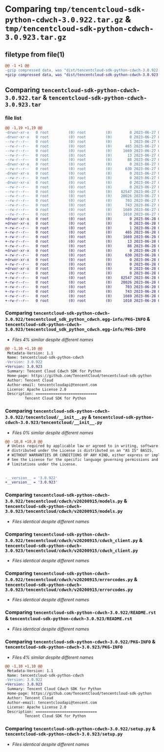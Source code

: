 # Comparing `tmp/tencentcloud-sdk-python-cdwch-3.0.922.tar.gz` & `tmp/tencentcloud-sdk-python-cdwch-3.0.923.tar.gz`

## filetype from file(1)

```diff
@@ -1 +1 @@
-gzip compressed data, was "dist/tencentcloud-sdk-python-cdwch-3.0.922.tar", last modified: Tue Jun 27 00:19:45 2023, max compression
+gzip compressed data, was "dist/tencentcloud-sdk-python-cdwch-3.0.923.tar", last modified: Wed Jun 28 00:21:57 2023, max compression
```

## Comparing `tencentcloud-sdk-python-cdwch-3.0.922.tar` & `tencentcloud-sdk-python-cdwch-3.0.923.tar`

### file list

```diff
@@ -1,19 +1,19 @@
-drwxr-xr-x   0 root         (0) root         (0)        0 2023-06-27 00:19:45.000000 tencentcloud-sdk-python-cdwch-3.0.922/
-drwxr-xr-x   0 root         (0) root         (0)        0 2023-06-27 00:19:45.000000 tencentcloud-sdk-python-cdwch-3.0.922/tencentcloud_sdk_python_cdwch.egg-info/
--rw-r--r--   0 root         (0) root         (0)        1 2023-06-27 00:19:45.000000 tencentcloud-sdk-python-cdwch-3.0.922/tencentcloud_sdk_python_cdwch.egg-info/dependency_links.txt
--rw-r--r--   0 root         (0) root         (0)      465 2023-06-27 00:19:45.000000 tencentcloud-sdk-python-cdwch-3.0.922/tencentcloud_sdk_python_cdwch.egg-info/SOURCES.txt
--rw-r--r--   0 root         (0) root         (0)     1669 2023-06-27 00:19:45.000000 tencentcloud-sdk-python-cdwch-3.0.922/tencentcloud_sdk_python_cdwch.egg-info/PKG-INFO
--rw-r--r--   0 root         (0) root         (0)       13 2023-06-27 00:19:45.000000 tencentcloud-sdk-python-cdwch-3.0.922/tencentcloud_sdk_python_cdwch.egg-info/top_level.txt
--rw-r--r--   0 root         (0) root         (0)       88 2023-06-27 00:19:45.000000 tencentcloud-sdk-python-cdwch-3.0.922/setup.cfg
-drwxr-xr-x   0 root         (0) root         (0)        0 2023-06-27 00:19:45.000000 tencentcloud-sdk-python-cdwch-3.0.922/tencentcloud/
--rw-r--r--   0 root         (0) root         (0)      630 2023-06-27 00:19:45.000000 tencentcloud-sdk-python-cdwch-3.0.922/tencentcloud/__init__.py
-drwxr-xr-x   0 root         (0) root         (0)        0 2023-06-27 00:19:45.000000 tencentcloud-sdk-python-cdwch-3.0.922/tencentcloud/cdwch/
--rw-r--r--   0 root         (0) root         (0)        0 2023-06-27 00:19:45.000000 tencentcloud-sdk-python-cdwch-3.0.922/tencentcloud/cdwch/__init__.py
-drwxr-xr-x   0 root         (0) root         (0)        0 2023-06-27 00:19:45.000000 tencentcloud-sdk-python-cdwch-3.0.922/tencentcloud/cdwch/v20200915/
--rw-r--r--   0 root         (0) root         (0)        0 2023-06-27 00:19:45.000000 tencentcloud-sdk-python-cdwch-3.0.922/tencentcloud/cdwch/v20200915/__init__.py
--rw-r--r--   0 root         (0) root         (0)    82547 2023-06-27 00:19:45.000000 tencentcloud-sdk-python-cdwch-3.0.922/tencentcloud/cdwch/v20200915/models.py
--rw-r--r--   0 root         (0) root         (0)    20026 2023-06-27 00:19:45.000000 tencentcloud-sdk-python-cdwch-3.0.922/tencentcloud/cdwch/v20200915/cdwch_client.py
--rw-r--r--   0 root         (0) root         (0)      703 2023-06-27 00:19:45.000000 tencentcloud-sdk-python-cdwch-3.0.922/tencentcloud/cdwch/v20200915/errorcodes.py
--rw-r--r--   0 root         (0) root         (0)      743 2023-06-27 00:19:45.000000 tencentcloud-sdk-python-cdwch-3.0.922/README.rst
--rw-r--r--   0 root         (0) root         (0)     1669 2023-06-27 00:19:45.000000 tencentcloud-sdk-python-cdwch-3.0.922/PKG-INFO
--rw-r--r--   0 root         (0) root         (0)     1010 2023-06-27 00:19:45.000000 tencentcloud-sdk-python-cdwch-3.0.922/setup.py
+drwxr-xr-x   0 root         (0) root         (0)        0 2023-06-28 00:21:57.000000 tencentcloud-sdk-python-cdwch-3.0.923/
+drwxr-xr-x   0 root         (0) root         (0)        0 2023-06-28 00:21:57.000000 tencentcloud-sdk-python-cdwch-3.0.923/tencentcloud_sdk_python_cdwch.egg-info/
+-rw-r--r--   0 root         (0) root         (0)        1 2023-06-28 00:21:57.000000 tencentcloud-sdk-python-cdwch-3.0.923/tencentcloud_sdk_python_cdwch.egg-info/dependency_links.txt
+-rw-r--r--   0 root         (0) root         (0)      465 2023-06-28 00:21:57.000000 tencentcloud-sdk-python-cdwch-3.0.923/tencentcloud_sdk_python_cdwch.egg-info/SOURCES.txt
+-rw-r--r--   0 root         (0) root         (0)     1669 2023-06-28 00:21:57.000000 tencentcloud-sdk-python-cdwch-3.0.923/tencentcloud_sdk_python_cdwch.egg-info/PKG-INFO
+-rw-r--r--   0 root         (0) root         (0)       13 2023-06-28 00:21:57.000000 tencentcloud-sdk-python-cdwch-3.0.923/tencentcloud_sdk_python_cdwch.egg-info/top_level.txt
+-rw-r--r--   0 root         (0) root         (0)       88 2023-06-28 00:21:57.000000 tencentcloud-sdk-python-cdwch-3.0.923/setup.cfg
+drwxr-xr-x   0 root         (0) root         (0)        0 2023-06-28 00:21:57.000000 tencentcloud-sdk-python-cdwch-3.0.923/tencentcloud/
+-rw-r--r--   0 root         (0) root         (0)      630 2023-06-28 00:21:57.000000 tencentcloud-sdk-python-cdwch-3.0.923/tencentcloud/__init__.py
+drwxr-xr-x   0 root         (0) root         (0)        0 2023-06-28 00:21:57.000000 tencentcloud-sdk-python-cdwch-3.0.923/tencentcloud/cdwch/
+-rw-r--r--   0 root         (0) root         (0)        0 2023-06-28 00:21:57.000000 tencentcloud-sdk-python-cdwch-3.0.923/tencentcloud/cdwch/__init__.py
+drwxr-xr-x   0 root         (0) root         (0)        0 2023-06-28 00:21:57.000000 tencentcloud-sdk-python-cdwch-3.0.923/tencentcloud/cdwch/v20200915/
+-rw-r--r--   0 root         (0) root         (0)        0 2023-06-28 00:21:57.000000 tencentcloud-sdk-python-cdwch-3.0.923/tencentcloud/cdwch/v20200915/__init__.py
+-rw-r--r--   0 root         (0) root         (0)    82547 2023-06-28 00:21:57.000000 tencentcloud-sdk-python-cdwch-3.0.923/tencentcloud/cdwch/v20200915/models.py
+-rw-r--r--   0 root         (0) root         (0)    20026 2023-06-28 00:21:57.000000 tencentcloud-sdk-python-cdwch-3.0.923/tencentcloud/cdwch/v20200915/cdwch_client.py
+-rw-r--r--   0 root         (0) root         (0)      703 2023-06-28 00:21:57.000000 tencentcloud-sdk-python-cdwch-3.0.923/tencentcloud/cdwch/v20200915/errorcodes.py
+-rw-r--r--   0 root         (0) root         (0)      743 2023-06-28 00:21:57.000000 tencentcloud-sdk-python-cdwch-3.0.923/README.rst
+-rw-r--r--   0 root         (0) root         (0)     1669 2023-06-28 00:21:57.000000 tencentcloud-sdk-python-cdwch-3.0.923/PKG-INFO
+-rw-r--r--   0 root         (0) root         (0)     1010 2023-06-28 00:21:57.000000 tencentcloud-sdk-python-cdwch-3.0.923/setup.py
```

### Comparing `tencentcloud-sdk-python-cdwch-3.0.922/tencentcloud_sdk_python_cdwch.egg-info/PKG-INFO` & `tencentcloud-sdk-python-cdwch-3.0.923/tencentcloud_sdk_python_cdwch.egg-info/PKG-INFO`

 * *Files 4% similar despite different names*

```diff
@@ -1,10 +1,10 @@
 Metadata-Version: 1.1
 Name: tencentcloud-sdk-python-cdwch
-Version: 3.0.922
+Version: 3.0.923
 Summary: Tencent Cloud Cdwch SDK for Python
 Home-page: https://github.com/TencentCloud/tencentcloud-sdk-python
 Author: Tencent Cloud
 Author-email: tencentcloudapi@tencent.com
 License: Apache License 2.0
 Description: ============================
         Tencent Cloud SDK for Python
```

### Comparing `tencentcloud-sdk-python-cdwch-3.0.922/tencentcloud/__init__.py` & `tencentcloud-sdk-python-cdwch-3.0.923/tencentcloud/__init__.py`

 * *Files 0% similar despite different names*

```diff
@@ -10,8 +10,8 @@
 # Unless required by applicable law or agreed to in writing, software
 # distributed under the License is distributed on an "AS IS" BASIS,
 # WITHOUT WARRANTIES OR CONDITIONS OF ANY KIND, either express or implied.
 # See the License for the specific language governing permissions and
 # limitations under the License.
 
 
-__version__ = '3.0.922'
+__version__ = '3.0.923'
```

### Comparing `tencentcloud-sdk-python-cdwch-3.0.922/tencentcloud/cdwch/v20200915/models.py` & `tencentcloud-sdk-python-cdwch-3.0.923/tencentcloud/cdwch/v20200915/models.py`

 * *Files identical despite different names*

### Comparing `tencentcloud-sdk-python-cdwch-3.0.922/tencentcloud/cdwch/v20200915/cdwch_client.py` & `tencentcloud-sdk-python-cdwch-3.0.923/tencentcloud/cdwch/v20200915/cdwch_client.py`

 * *Files identical despite different names*

### Comparing `tencentcloud-sdk-python-cdwch-3.0.922/tencentcloud/cdwch/v20200915/errorcodes.py` & `tencentcloud-sdk-python-cdwch-3.0.923/tencentcloud/cdwch/v20200915/errorcodes.py`

 * *Files identical despite different names*

### Comparing `tencentcloud-sdk-python-cdwch-3.0.922/README.rst` & `tencentcloud-sdk-python-cdwch-3.0.923/README.rst`

 * *Files identical despite different names*

### Comparing `tencentcloud-sdk-python-cdwch-3.0.922/PKG-INFO` & `tencentcloud-sdk-python-cdwch-3.0.923/PKG-INFO`

 * *Files 4% similar despite different names*

```diff
@@ -1,10 +1,10 @@
 Metadata-Version: 1.1
 Name: tencentcloud-sdk-python-cdwch
-Version: 3.0.922
+Version: 3.0.923
 Summary: Tencent Cloud Cdwch SDK for Python
 Home-page: https://github.com/TencentCloud/tencentcloud-sdk-python
 Author: Tencent Cloud
 Author-email: tencentcloudapi@tencent.com
 License: Apache License 2.0
 Description: ============================
         Tencent Cloud SDK for Python
```

### Comparing `tencentcloud-sdk-python-cdwch-3.0.922/setup.py` & `tencentcloud-sdk-python-cdwch-3.0.923/setup.py`

 * *Files identical despite different names*

